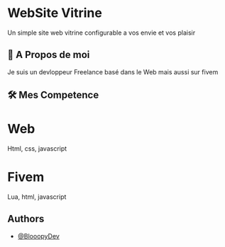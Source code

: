 
# WebSite Vitrine



Un simple site web vitrine configurable a vos envie et vos plaisir 


## 🚀 A Propos de moi
Je suis un devloppeur Freelance basé dans le Web mais aussi sur fivem



## 🛠 Mes Competence

# Web

Html, css, javascript

# Fivem

Lua, html, javascript



## Authors

- [@BlooopyDev](https://github.com/BlooopyDev)

